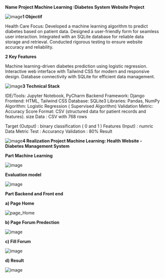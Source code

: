 **Name Project Machine Learning :Diabetes System Website Project**


![image](https://github.com/user-attachments/assets/807daa76-d335-40a6-8d27-00f3e6833ecc)**1 Objectif** 

Health Care Focus: Developed a machine learning algorithm to predict diabetes based on patient data.
Designed a user-friendly form for seamless user interaction.
Integrated with an SQLite database for reliable data storage and retrieval.
Conducted rigorous testing to ensure website accuracy and reliability.


**2 Key Features**

Machine learning-driven diabetes prediction using logistic regression.
Interactive web interface with Tailwind CSS for modern and responsive design.
Database connectivity with SQLite for efficient data management.

![image](https://github.com/user-attachments/assets/0d0f570d-ccfb-4b01-ae9c-29cccaef5fae)**3 Technical Stack**

IDE/Tools: Jupyter Notebook, PyCharm
Backend Framework: Django
Frontend: HTML, Tailwind CSS
Database: SQLite3
Libraries: Pandas, NumPy
Algorithm: Logistic Regression ( Supervised Algorithm)
Validation Metric: Accuracy Score
Format: CSV (structured data for patient records and features).
size Data : CSV with 768 rows

 Target (Output) : binary classification ( 0 and 1 )
 Features (Input) : numric Data
 Metric Test : Accurancy Validation : 80% Result

 ![image](https://github.com/user-attachments/assets/2a17c6d4-02d3-4590-a29d-0acc6a539322)**4 Realization Project Machine Learning: Health Website - Diabetes Management System**

 **Part Machine Learning**
 
 ![image](https://github.com/user-attachments/assets/62b59979-f32f-42a0-a789-c3816e72bb84)

 **Evaluation model**

 ![image](https://github.com/user-attachments/assets/273421f2-2922-4a0e-b036-6028dc7081ca)

**Part Backend and Front end**

 **a) Page Home**
 
 ![page_Home](https://github.com/user-attachments/assets/67763a11-060f-46d6-b641-9cd1e0ad0632)

 **b) Page Forum Predection**

![image](https://github.com/user-attachments/assets/3a9ecd74-9fc8-47ef-bf8f-b295e333a4d6)

**c) Fill Forum**

![image](https://github.com/user-attachments/assets/d17a8667-6cbc-4cf5-918f-af28f9809241)

**d) Result**



![image](https://github.com/user-attachments/assets/f1de11ba-ae44-4ff7-8821-aeec301f02ff)



